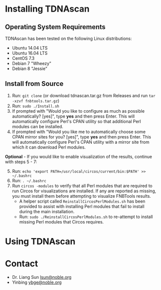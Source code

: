 # Installing TDNAscan 

## Operating System Requirements

TDNAscan has been tested on the following Linux distributions:

* Ubuntu 14.04 LTS
* Ubuntu 16.04 LTS
* CentOS 7.3
* Debian 7 "Wheezy"
* Debian 8 "Jessie"

## Install from Source

1. Run: `git clone` (or download tdnascan.tar.gz from Releases and run `tar -xzvf fnbtools.tar.gz`)
2. Run: `sudo ./Install.sh`
3. If prompted with "Would you like to configure as much as possible automatically? [yes]", type **yes** and then press Enter. This will automatically configure Perl's CPAN utility so that additional Perl modules can be installed.
4. If prompted with "Would you like me to automatically choose some CPAN mirror sites for you? [yes]", type **yes** and then press Enter.  This will automatically configure Perl's CPAN utility with a mirror site from which it can download Perl modules.

**Optional** - If you would like to enable visualization of the results, continue with steps 5 - 7:

5. Run: `echo 'export PATH=/usr/local/circos/current/bin:$PATH' >> ~/.bashrc`
6. Run: `. ~/.bashrc`
7. Run `circos -modules` to verify that all Perl modules that are required to run Circos for visualizations are installed. If any are reported as missing, you must install them before attempting to visualize FNBTools results.
    * A helper script called `ReinstallCircosPerlModules.sh` has been provided to assist with installing Perl modules that fail to install during the main installation.
    * Run: `sudo ./ReinstallCircosPerlModules.sh` to re-attempt to install missing Perl modules that Circos requires.



# Using TDNAscan 

# Contact

* Dr. Liang Sun    lsun@noble.org
* Yinbing    ybge@noble.org
